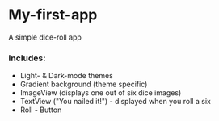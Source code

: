 # My-first-app

A simple dice-roll app

### Includes:
- Light- & Dark-mode themes
- Gradient background (theme specific)
- ImageView (displays one out of six dice images)
- TextView ("You nailed it!") - displayed when you roll a six
- Roll - Button
